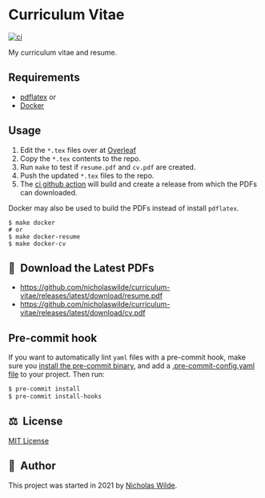 # Curriculum Vitae

[![ci](https://github.com/nicholaswilde/curriculum-vitae/actions/workflows/ci.yaml/badge.svg)](https://github.com/nicholaswilde/curriculum-vitae/actions/workflows/ci.yaml)

My curriculum vitae and resume.

## Requirements

* [pdflatex](https://tex.stackexchange.com/q/1092)
or
* [Docker](https://www.docker.com/)

## Usage

1. Edit the `*.tex` files over at [Overleaf](https://www.overleaf.com/read/nkdbqrgysqft)
2. Copy the `*.tex` contents to the repo.
3. Run `make` to test if `resume.pdf` and `cv.pdf` are created.
4. Push the updated `*.tex` files to the repo.
5. The [ci github action](https://github.com/nicholaswilde/curriculum-vitae/actions/workflows/ci.yaml) will build and create a release from which the PDFs can downloaded.

Docker may also be used to build the PDFs instead of install `pdflatex`.

```shell
$ make docker
# or
$ make docker-resume
$ make docker-cv
```

## :floppy_disk:&nbsp; Download the Latest PDFs

* https://github.com/nicholaswilde/curriculum-vitae/releases/latest/download/resume.pdf
* https://github.com/nicholaswilde/curriculum-vitae/releases/latest/download/cv.pdf

## Pre-commit hook

If you want to automatically lint `yaml` files with a pre-commit hook, make sure you
[install the pre-commit binary](https://pre-commit.com/#install), and add a [.pre-commit-config.yaml file](./.pre-commit-config.yaml)
to your project. Then run:

```bash
$ pre-commit install
$ pre-commit install-hooks
```

## :balance_scale:&nbsp; License

[MIT License](./LICENSE)

## :pencil:&nbsp; Author

This project was started in 2021 by [Nicholas Wilde].

[awesome-home-kubernetes]: https://github.com/k8s-at-home/awesome-home-kubernetes
[Nicholas Wilde]: https://github.com/nicholaswilde/
